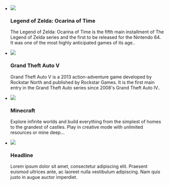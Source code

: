 <div>
  <ul>
    <li>
      <img src="https://upload.wikimedia.org/wikipedia/en/8/8e/The_Legend_of_Zelda_Ocarina_of_Time_box_art.png" >
      <h3>Legend of Zelda: Ocarina of Time</h3>
      <p>The Legend of Zelda: Ocarina of Time is the fifth main installment of The Legend of Zelda series and the first to be released for the Nintendo 64. It was one of the most highly anticipated games of its age..</p>
    </li>
    <li>
      <img src="https://mpk732t12016clusterb.files.wordpress.com/2016/05/gta-5.jpg?w=350&h=324" >
      <h3>Grand Theft Auto V</h3>
      <p>Grand Theft Auto V is a 2013 action-adventure game developed by Rockstar North and published by Rockstar Games. It is the first main entry in the Grand Theft Auto series since 2008's Grand Theft Auto IV..</p>
    </li>
    <li>
      <img src="https://wearvr-static.global.ssl.fastly.net/thumbnails/images/000/002/056/thumbnail/Minecraft-Wallpaper-100.jpg?w=350&h=324" >
      <h3>Minecraft</h3>
      <p>Explore infinite worlds and build everything from the simplest of homes to the grandest of castles. Play in creative mode with unlimited resources or mine deep...</p>
    </li>
    <li>
      <img src="http://lorempixum.com/100/100/nature/4" >
      <h3>Headline</h3>
      <p>Lorem ipsum dolor sit amet, consectetur adipiscing elit. Praesent euismod ultrices ante, ac laoreet nulla vestibulum adipiscing. Nam quis justo in augue auctor imperdiet.</p>
    </li>
  </ul>
</div>
